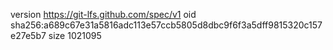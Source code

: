 version https://git-lfs.github.com/spec/v1
oid sha256:a689c67e31a5816adc113e57ccb5805d8dbc9f6f3a5dff9815320c157e27e5b7
size 1021095
